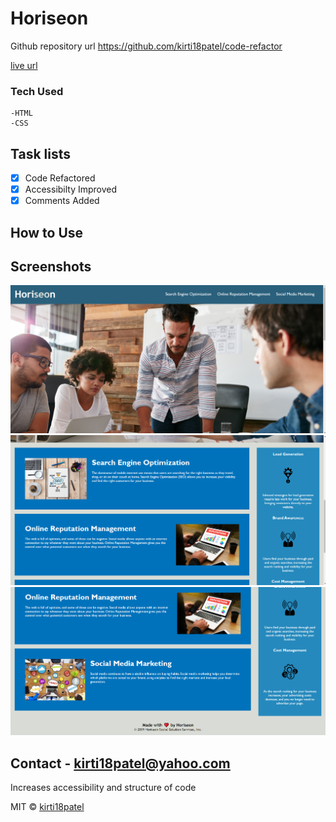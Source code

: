 # Horiseon

Github repository url https://github.com/kirti18patel/code-refactor

[live url](https://kirti18patel.github.io/code-refactor/)

### Tech Used
    -HTML
    -CSS

## Task lists
- [x] Code Refactored
- [x] Accessibilty Improved
- [x] Comments Added
## How to Use
## Screenshots
![alt screenshot1](assets/screenshots/after-code-refactor1.png)
![alt screenshot1](assets/screenshots/after-code-refactor2.png)
![alt screenshot1](assets/screenshots/after-code-refactor3.png)
## Contact - **kirti18patel@yahoo.com**


Increases accessibility and structure of code

MIT © [kirti18patel]()
